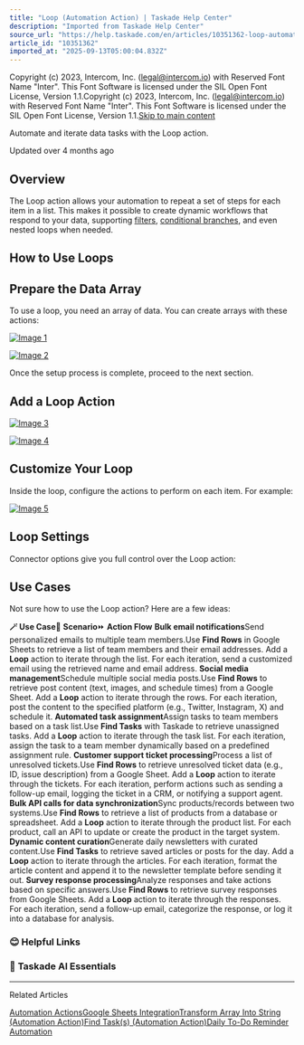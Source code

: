 ```yaml
---
title: "Loop (Automation Action) | Taskade Help Center"
description: "Imported from Taskade Help Center"
source_url: "https://help.taskade.com/en/articles/10351362-loop-automation-action"
article_id: "10351362"
imported_at: "2025-09-13T05:00:04.832Z"
---
```


Copyright (c) 2023, Intercom, Inc. (legal@intercom.io) with Reserved Font Name "Inter". This Font Software is licensed under the SIL Open Font License, Version 1.1.Copyright (c) 2023, Intercom, Inc. (legal@intercom.io) with Reserved Font Name "Inter". This Font Software is licensed under the SIL Open Font License, Version 1.1.[Skip to main content](https://help.taskade.com/en/articles/10351362-loop-automation-action#main-content)

Automate and iterate data tasks with the Loop action.

Updated over 4 months ago

**Overview**
------------

The Loop action allows your automation to repeat a set of steps for each item in a list. This makes it possible to create dynamic workflows that respond to your data, supporting [filters](https://help.taskade.com/en/articles/9615031-filter-data-automation-action), [conditional branches](https://help.taskade.com/en/articles/9805047-branch-automation-action), and even nested loops when needed.

**How to Use Loops**
--------------------

**Prepare the Data Array**
--------------------------

To use a loop, you need an array of data. You can create arrays with these actions:

[![Image 1](../../.gitbook/assets/imported/loop-automation-action-1.jpg)](https://downloads.intercomcdn.com/i/o/plyqw4hf/1324366328/2d025512a3e35b73b97ca8d1b706/loop-action-1.jpg?expires=1757741400&signature=0e5985a3dffbdc81d38398aa0c056c8cd694da947cd7dc88d77008a61849facc&req=dSMlEsp4m4JdUfMW1HO4zT%2BqCmqpgXkHNum5Ak2TkhVbYhd8K%2FB3YmCUGjdw%0APcOV3NIZSci0xKLTrKc%3D%0A)

[![Image 2](../../.gitbook/assets/imported/loop-automation-action-2.jpg)](https://downloads.intercomcdn.com/i/o/plyqw4hf/1324366779/1036a241fb1d19e2358f1d55f41b/loop-action-2.jpg?expires=1757741400&signature=e1c83e276eb897072b6f151664f848df1d68bfbda30cde73149fb168134260f9&req=dSMlEsp4m4ZYUPMW1HO4zaBFY92Id0oSL0tHnPWRo0SZix0ttmACmSHZF2J9%0AFcvy5UOIdDANMh8MMWk%3D%0A)

Once the setup process is complete, proceed to the next section.

**Add a Loop Action**
---------------------

[![Image 3](../../.gitbook/assets/imported/loop-automation-action-3.jpg)](https://downloads.intercomcdn.com/i/o/plyqw4hf/1321842284/58078fac10dd03fbbf7e7bc068fc/loop-3.jpg?expires=1757741400&signature=8ec5ce3200926a5816be38223f25c554868f0f0ca1d74a7bc218a97fa60bb8b0&req=dSMlF8F6n4NXXfMW1HO4zYEiF%2FVnb%2FgOZ5HvLedRvNPCpB60c8EBQF9%2BsOFU%0A8nojeNuaR6UFMf5UrbQ%3D%0A)

[![Image 4](../../.gitbook/assets/imported/loop-automation-action-4.jpg)](https://downloads.intercomcdn.com/i/o/plyqw4hf/1321844070/54557d6f0e194b1ef9f6eccf231c/loop-4.jpg?expires=1757741400&signature=2d1b250451b4e477d611ddfa64ae3beed8b64dabcf0ca507e8eccd690200b022&req=dSMlF8F6mYFYWfMW1HO4zaSnCt7n0BUpfX6kdBPpiEu8dYqxLGVfz%2FYNEOat%0AhBfXdqu4ACmytvbRfwY%3D%0A)

**Customize Your Loop**
-----------------------

Inside the loop, configure the actions to perform on each item. For example:

[![Image 5](../../.gitbook/assets/imported/loop-automation-action-5.jpg)](https://downloads.intercomcdn.com/i/o/plyqw4hf/1321846932/f960258ea9b98ec416e0cc0a8bd4/loop-5.jpg?expires=1757741400&signature=5d94c6859db6cc25571d1c7a07512b33bbd4d73d0f4c1343fd889ed064f59b4e&req=dSMlF8F6m4hcW%2FMW1HO4zYWD7QVaNELCvHbnKQcXp8SiqmsCHrFEdnm%2BcU2p%0AQg0dZozMYl9e0T0IGRA%3D%0A)

Loop Settings
-------------

Connector options give you full control over the Loop action:

Use Cases
---------

Not sure how to use the Loop action? Here are a few ideas:

**🪄 Use Case**💭 **Scenario**⏩ **Action Flow**
**Bulk email notifications**Send personalized emails to multiple team members.Use **Find Rows** in Google Sheets to retrieve a list of team members and their email addresses. Add a **Loop** action to iterate through the list. For each iteration, send a customized email using the retrieved name and email address.
**Social media management**Schedule multiple social media posts.Use **Find Rows** to retrieve post content (text, images, and schedule times) from a Google Sheet. Add a **Loop** action to iterate through the rows. For each iteration, post the content to the specified platform (e.g., Twitter, Instagram, X) and schedule it.
**Automated task assignment**Assign tasks to team members based on a task list.Use **Find Tasks** with Taskade to retrieve unassigned tasks. Add a **Loop** action to iterate through the task list. For each iteration, assign the task to a team member dynamically based on a predefined assignment rule.
**Customer support ticket processing**Process a list of unresolved tickets.Use **Find Rows** to retrieve unresolved ticket data (e.g., ID, issue description) from a Google Sheet. Add a **Loop** action to iterate through the tickets. For each iteration, perform actions such as sending a follow-up email, logging the ticket in a CRM, or notifying a support agent.
**Bulk API calls for data synchronization**Sync products/records between two systems.Use **Find Rows** to retrieve a list of products from a database or spreadsheet. Add a **Loop** action to iterate through the product list. For each product, call an API to update or create the product in the target system.
**Dynamic content curation**Generate daily newsletters with curated content.Use **Find Tasks** to retrieve saved articles or posts for the day. Add a **Loop** action to iterate through the articles. For each iteration, format the article content and append it to the newsletter template before sending it out.
**Survey response processing**Analyze responses and take actions based on specific answers.Use **Find Rows** to retrieve survey responses from Google Sheets. Add a **Loop** action to iterate through the responses. For each iteration, send a follow-up email, categorize the response, or log it into a database for analysis.
### **😊 Helpful Links**
### 🤖 **Taskade AI Essentials**

* * *

Related Articles

[Automation Actions](https://help.taskade.com/en/articles/8958470-automation-actions)[Google Sheets Integration](https://help.taskade.com/en/articles/8958475-google-sheets-integration)[Transform Array Into String (Automation Action)](https://help.taskade.com/en/articles/10498015-transform-array-into-string-automation-action)[Find Task(s) (Automation Action)](https://help.taskade.com/en/articles/10504418-find-task-s-automation-action)[Daily To-Do Reminder Automation](https://help.taskade.com/en/articles/10544835-daily-to-do-reminder-automation)
